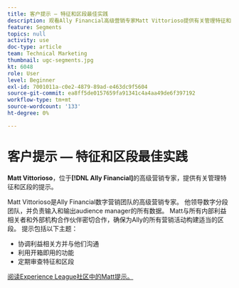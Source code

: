```yaml
---
title: 客户提示 — 特征和区段最佳实践
description: 观看Ally Financial高级营销专家Matt Vittorioso提供有关管理特征和区段的提示。
feature: Segments
topics: null
activity: use
doc-type: article
team: Technical Marketing
thumbnail: ugc-segments.jpg
kt: 6048
role: User
level: Beginner
exl-id: 7001011a-c0e2-4879-89ad-e463dc9f5604
source-git-commit: ea8ff5de0157659fa91341c4a4aa49de6f397192
workflow-type: tm+mt
source-wordcount: '133'
ht-degree: 0%

---
```


# 客户提示 — 特征和区段最佳实践

**Matt Vittorioso**，位于&#x200B;**[!DNL Ally Financial]**&#x200B;的高级营销专家，提供有关管理特征和区段的提示。

Matt Vittorioso是Ally Financial数字营销团队的高级营销专家。 他领导数字分段团队，并负责输入和输出audience manager的所有数据。 Matt与所有内部利益相关者和外部机构合作伙伴密切合作，确保为Ally的所有营销活动构建适当的区段。 提示包括以下主题：

* 协调利益相关方并与他们沟通
* 利用开箱即用的功能
* 定期审查特征和区段

[阅读Experience League社区中的Matt提示。](https://experienceleaguecommunities.adobe.com/t5/adobe-audience-manager-blogs/traits-and-segments-best-practices/ba-p/367729)
